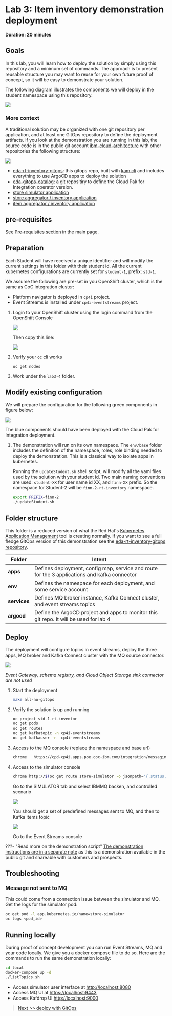 # Lab 3: Item inventory demonstration deployment

**Duration: 20 minutes**

## Goals

In this lab, you will learn how to deploy the solution by simply using this repository and a minimum set of commands. The approach is to present reusable structure you may want to reuse for your own future proof of concept, so it will be easy to demonstrate your solution.

The following diagram illustrates the components we will deploy in the student namespace using this repository.

![](./images/context.png)

### More context

A traditional solution may be organized with one git repository per application, and at least one GitOps repository to define the deployment artifacts. If you look at the demonstration you are running in this lab, the source code is in the public git account [ibm-cloud-architecture](https://github.com/ibm-cloud-architecture) with other repositories the following structure:

![](./images/structure.png)

* [eda-rt-inventory-gitops](https://github.com/ibm-cloud-architecture/eda-rt-inventory-gitops): this gitops repo, built with [kam cli](https://github.com/redhat-developer/kam) and includes everything to use ArgoCD apps to deploy the solution
* [eda-gitops-catalog](https://github.com/ibm-cloud-architecture/eda-gitops-catalog): a git repositiry to define the Cloud Pak for Integration operator version.
* [store simulator application](https://github.com/ibm-cloud-architecture/refarch-eda-store-simulator)
* [store aggregator / inventory application](https://github.com/ibm-cloud-architecture/refarch-eda-store-inventory)
* [item aggregator / inventory application](https://github.com/ibm-cloud-architecture/refarch-eda-item-inventory)
## pre-requisites

See [Pre-requisites section](../#pre-requisites) in the main page.


## Preparation

Each Student will have received a unique identifier and will modify the current settings in this folder with their student id. 
All the current kubernetes configurations are currently set for `student-1`, prefix: `std-1`.

We assume the following are pre-set in you OpenShift cluster, which is the same as CoC integration cluster:

* Platform navigator is deployed in `cp4i` project.
* Event Streams is installed under `cp4i-eventstreams` project.

1. Login to your OpenShift cluster using the login command from the OpenShift Console

    ![](./images/ocp-login.png)

    Then copy this line:

    ![](./images/ocp-login-cmd.png)
    
1. Verify your `oc` cli works

    ```sh
    oc get nodes
    ```

1. Work under the `lab3-4` folder.

## Modify existing configuration

We will prepare the configuration for the following green components in figure below:

![](./images/student_env.png)

The blue components should have been deployed with the Cloud Pak for Integration deployment. 

1. The demonstration will run on its own namespace. The `env/base` folder includes the definition of the namespace, roles, role binding needed to deploy the demonstration. This is a classical way to isolate apps in kubernetes. 

    Running the `updateStudent.sh` shell script, will modify all the yaml files used by the solution with your student id. Two main naming conventions are used: `student-XX` for user name id XX, and `finn-XX` prefix. So the namespace for Student-2 will be `finn-2-rt-inventory` namespace. 

    ```sh
    export PREFIX=finn-2
    ./updateStudent.sh
    ```

## Folder structure

This folder is a reduced version of what the Red Hat's [Kubernetes Application Management](https://github.com/redhat-developer/kam) tool is creating normally. If you want to see a full fledge GitOps version of this demonstration see the [eda-rt-inventory-gitops repository](https://github.com/ibm-cloud-architecture/eda-rt-inventory-gitops).

| Folder | Intent |
| --- | --- |
| **apps** | Defines deployment, config map, service and route for the 3 applications and kafka connector |
| **env** | Defines the namespace for each deployment, and some service account|
| **services** |Defines MQ broker instance, Kafka Connect cluster, and event streams topics|
| **argocd** | Define the ArgoCD project and apps to monitor this git repo. It will be used for lab 4 | 

## Deploy

The deployment will configure topics in event streams, deploy the three apps, MQ broker and Kafka Connect cluster with the MQ source connector.

![](../images/mq-es-demo.png)

*Event Gateway, schema registry, and Cloud Object Storage sink connector are not used*

1. Start the deployment

    ```sh
    make all-no-gitops
    ```

1. Verify the solution is up and running

    ```sh
    oc project std-1-rt-inventor
    oc get pods
    oc get routes 
    oc get kafkatopic -n cp4i-eventstreams
    oc get kafkauser -n  cp4i-eventstreams
    ```

1. Access to the MQ console (replace the namespace and base url)

    ```sh
    chrome   https://cpd-cp4i.apps.poe.coc-ibm.com/integration/messaging/std-1-rt-inventory/store-mq-ibm-mq/
    ```

1. Access to the simulator console

    ```sh
    chrome http://$(oc get route store-simulator -o jsonpath='{.status.ingress[].host}')
    ```

    Go to the SIMULATOR tab and select IBMMQ backen, and controlled scenario 

    ![](./images/simulator-ctl.png)

    You should get a set of predefined messages sent to MQ, and then to Kafka items topic

    ![](./images/msgs-sent.png)

    Go to the Event Streams console

???- "Read more on the demonstration script"
    [The demonstration instructions are in a separate note](https://ibm-cloud-architecture.github.io/refarch-eda/scenarios/realtime-inventory/#demonstrate-the-real-time-processing) as this is a demonstration available in the public git and shareable with customers and prospects.

## Troubleshooting

### Message not sent to MQ

This could come from a connection issue between the simulator and MQ. Get the logs for the simulator pod:

```sh
oc get pod -l app.kubernetes.io/name=store-simulator
oc logs <pod_id>
```

## Running locally

During proof of concept development you can run Event Streams, MQ and your code locally. We give you a docker compose file to do so. Here are the commands to run the same demonstration locally:

```sh
cd local
docker-compose up -d
./listTopics.sh
```

* Access simulator user interface at [http://localhost:8080](http://localhost:8080)
* Access MQ UI at [https://localhost:9443](https://localhost:9443)
* Access Kafdrop UI [http://localhost:9000](http://localhost:9000)

> [Next >> deploy with GitOps](../lab4)